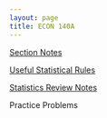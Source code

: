 ```yaml
---
layout: page
title: ECON 140A 
---
```

[Section Notes](../pdf/econ140a_notes_v1.pdf)

[Useful Statistical Rules](../pdf/stats_rules.pdf)

[Statistics Review Notes](../pdf/econ140a_stats-review.pdf)

Practice Problems
